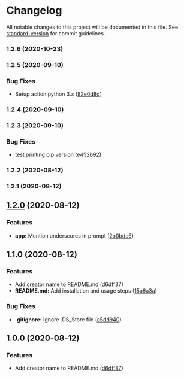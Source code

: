 # Changelog

All notable changes to this project will be documented in this file. See [standard-version](https://github.com/conventional-changelog/standard-version) for commit guidelines.

### 1.2.6 (2020-10-23)

### 1.2.5 (2020-09-10)


### Bug Fixes

* Setup action python 3.x ([82e0d8d](https://github.com/josueal1/wiki_summary_extract/commit/82e0d8df6e8e088e4c2315f4cb93cbb93d1c87ce))

### 1.2.4 (2020-09-10)

### 1.2.3 (2020-09-10)


### Bug Fixes

* test printing pip version ([e452b92](https://github.com/josueal1/wiki_summary_extract/commit/e452b92b6c7bf8cceba11ec1fd8599664e80ffb2))

### 1.2.2 (2020-08-12)

### 1.2.1 (2020-08-12)

## [1.2.0](https://github.com/josueal1/wiki_summary_extract/compare/v1.1.0...v1.2.0) (2020-08-12)


### Features

* **app:** Mention underscores in prompt ([2b0bde6](https://github.com/josueal1/wiki_summary_extract/commit/2b0bde680d214de0d2746595f947062e0ed1981a))

## 1.1.0 (2020-08-12)


### Features

* Add creator name to README.md ([d6dff87](https://github.com/josueal1/wiki_summary_extract/commit/d6dff87d3cb741d19bb3134f2cdb3ddd5c60a516))
* **README.md:** Add installation and usage steps ([15a6a3a](https://github.com/josueal1/wiki_summary_extract/commit/15a6a3a6f1c2a0cc5b3da091d3eaeb8896c37206))


### Bug Fixes

* **.gitignore:** Ignore .DS_Store file ([c5dd940](https://github.com/josueal1/wiki_summary_extract/commit/c5dd94062d63a0903cd8d7a002068051acbe4388))

## 1.0.0 (2020-08-12)


### Features

* Add creator name to README.md ([d6dff87](https://github.com/josueal1/wiki_summary_extract/commit/d6dff87d3cb741d19bb3134f2cdb3ddd5c60a516))

